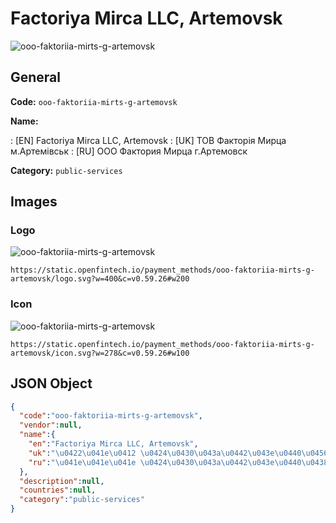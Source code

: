 
# Factoriya Mirca LLC, Artemovsk 
![ooo-faktoriia-mirts-g-artemovsk](https://static.openfintech.io/payment_methods/ooo-faktoriia-mirts-g-artemovsk/logo.svg?w=400&c=v0.59.26#w200)  

## General 
**Code:** `ooo-faktoriia-mirts-g-artemovsk` 
 
**Name:** 
 
:	[EN] Factoriya Mirca LLC, Artemovsk 
:	[UK] ТОВ Факторія Мирца м.Артемівськ 
:	[RU] ООО Фактория Мирца г.Артемовск 
 
**Category:** `public-services` 
 

## Images 

### Logo 
![ooo-faktoriia-mirts-g-artemovsk](https://static.openfintech.io/payment_methods/ooo-faktoriia-mirts-g-artemovsk/logo.svg?w=400&c=v0.59.26#w200)  

```
https://static.openfintech.io/payment_methods/ooo-faktoriia-mirts-g-artemovsk/logo.svg?w=400&c=v0.59.26#w200
```  

### Icon 
![ooo-faktoriia-mirts-g-artemovsk](https://static.openfintech.io/payment_methods/ooo-faktoriia-mirts-g-artemovsk/icon.svg?w=278&c=v0.59.26#w100)  

```
https://static.openfintech.io/payment_methods/ooo-faktoriia-mirts-g-artemovsk/icon.svg?w=278&c=v0.59.26#w100
```  

## JSON Object 

```json
{
  "code":"ooo-faktoriia-mirts-g-artemovsk",
  "vendor":null,
  "name":{
    "en":"Factoriya Mirca LLC, Artemovsk",
    "uk":"\u0422\u041e\u0412 \u0424\u0430\u043a\u0442\u043e\u0440\u0456\u044f \u041c\u0438\u0440\u0446\u0430 \u043c.\u0410\u0440\u0442\u0435\u043c\u0456\u0432\u0441\u044c\u043a",
    "ru":"\u041e\u041e\u041e \u0424\u0430\u043a\u0442\u043e\u0440\u0438\u044f \u041c\u0438\u0440\u0446\u0430 \u0433.\u0410\u0440\u0442\u0435\u043c\u043e\u0432\u0441\u043a"
  },
  "description":null,
  "countries":null,
  "category":"public-services"
}
```  
